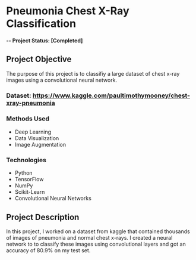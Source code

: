 # Pneumonia Chest X-Ray Classification 

#### -- Project Status: [Completed]

## Project Objective
The purpose of this project is to classifiy a large dataset of chest x-ray images using a convolutional neural network.

### Dataset: https://www.kaggle.com/paultimothymooney/chest-xray-pneumonia

### Methods Used
* Deep Learning
* Data Visualization
* Image Augmentation

### Technologies
* Python
* TensorFlow
* NumPy
* Scikit-Learn
* Convolutional Neural Networks

## Project Description
In this project, I worked on a dataset from kaggle that contained thousands of images of pneumonia and normal chest x-rays. I created a neural network to to classify these images using convolutional layers and got an accuracy of 80.9% on my test set.  
